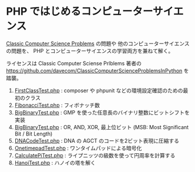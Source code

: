 # PHP ではじめるコンピューターサイエンス

[Classic Computer Science Problems](https://classicproblems.com/) の問題や
他のコンピューターサイエンスの問題を、
PHP とコンピューターサイエンスの学習両方を兼ねて解く。

ライセンスは Classic Computer Sciense Prlblems 著者の 
https://github.com/davecom/ClassicComputerScienceProblemsInPython を踏襲。

1. [FirstClassTest.php](tests/FirstClassTest.php) : composer や phpunit などの環境設定確認のための最初のクラス
2. [FibonacciTest.php](tests/FibonacciTest.php) : フィボナッチ数
3. [BigBinaryTest.php](tests/BigBinaryTest.php) : GMP を使った任意長のバイナリ整数にビットシフトを実装
4. [BigBinaryTest.php](tests/BigBinaryTest.php) : OR, AND, XOR, 最上位ビット (MSB: Most Significant Bit / Bit Length)
5. [DNACodeTest.php](tests/DNACodeTest.php) : DNA の AGCT のコードを2ビット表現に圧縮する
6. [OnetimepadTest.php](tests/OnetimepadTest.php) : ワンタイムパッドによる暗号化
7. [CalculatePiTest.php](tests/CalculatePiTest.php) : ライプニッツの級数を使って円周率を計算する
8. [HanoiTest.php](tests/HanoiTest.php) : ハノイの塔を解く